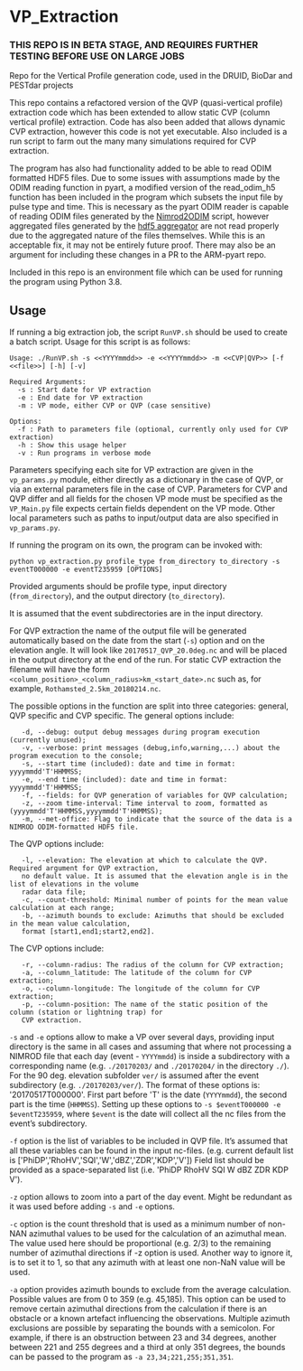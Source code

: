 # VP_Extraction

### THIS REPO IS IN BETA STAGE, AND REQUIRES FURTHER TESTING BEFORE USE ON LARGE JOBS

Repo for the Vertical Profile generation code, used in the DRUID, BioDar and PESTdar projects

This repo contains a refactored version of the QVP (quasi-vertical profile) extraction code which has been extended to allow static CVP (column vertical profile) extraction. Code has also been added that allows dynamic CVP extraction, however this code is not yet executable. Also included is a run script to farm out the many many simulations required for CVP extraction.

The program has also had functionality added to be able to read ODIM formatted HDF5 files. Due to some issues with assumptions made by the ODIM reading function in pyart, a modified version of the read_odim_h5 function has been included in the program which subsets the input file by pulse type and time. This is necessary as the pyart ODIM reader is capable of reading ODIM files generated by the [Nimrod2ODIM](https://github.com/cemac/Radar_ODIM_conv) script, however aggregated files generated by the [hdf5 aggregator](https://github.com/ncasuk/nimrod_hdf5_aggregator) are not read properly due to the aggregated nature of the files themselves. While this is an acceptable fix, it may not be entirely future proof. There may also be an argument for including these changes in a PR to the ARM-pyart repo.

Included in this repo is an environment file which can be used for running the program using Python 3.8.

## Usage

If running a big extraction job, the script `RunVP.sh` should be used to create a batch script. Usage for this script is as follows:

```
Usage: ./RunVP.sh -s <<YYYYmmdd>> -e <<YYYYmmdd>> -m <<CVP|QVP>> [-f <<file>>] [-h] [-v]

Required Arguments:
  -s : Start date for VP extraction
  -e : End date for VP extraction
  -m : VP mode, either CVP or QVP (case sensitive)

Options:
  -f : Path to parameters file (optional, currently only used for CVP extraction)
  -h : Show this usage helper
  -v : Run programs in verbose mode
```

Parameters specifying each site for VP extraction are given in the
`vp_params.py` module, either directly as a dictionary in the case of
QVP, or via an external parameters file in the case of CVP. Parameters
for CVP and QVP differ and all fields for the chosen VP mode must be
specified as the `VP_Main.py` file expects certain fields dependent on
the VP mode. Other local parameters such as paths to input/output data
are also specified in `vp_params.py`.

If running the program on its own, the program can be invoked with:

`python vp_extraction.py profile_type from_directory to_directory -s eventT000000 -e eventT235959 [OPTIONS]`

Provided arguments should be profile type, input directory (`from_directory`), and the output directory (`to_directory`).

It is assumed that the event subdirectories are in the input directory.

For QVP extraction the name of the output file will be generated automatically based on the date from the start (`-s`) option and on the elevation angle. It will look like `20170517_QVP_20.0deg.nc` and will be placed in the output directory at the end of the run. For static CVP extraction the filename will have the form `<column_position>_<column_radius>km_<start_date>.nc` such as, for example, `Rothamsted_2.5km_20180214.nc`.

The possible options in the function are split into three categories: general, QVP specific and CVP specific. The general options include:

	   -d, --debug: output debug messages during program execution (currently unused);
	   -v, --verbose: print messages (debug,info,warning,...) about the program execution to the console;
	   -s, --start time (included): date and time in format: yyyymmdd'T'HHMMSS;
	   -e, --end time (included): date and time in format: yyyymmdd'T'HHMMSS;
	   -f, --fields: for QVP generation of variables for QVP calculation;
	   -z, --zoom time-interval: Time interval to zoom, formatted as (yyyymmdd'T'HHMMSS,yyyymmdd'T'HHMMSS);
	   -m, --met-office: Flag to indicate that the source of the data is a NIMROD ODIM-formatted HDF5 file.

The QVP options include:

	   -l, --elevation: The elevation at which to calculate the QVP. Required argument for QVP extraction,
	   no default value. It is assumed that the elevation angle is in the list of elevations in the volume
	   radar data file;
	   -c, --count-threshold: Minimal number of points for the mean value calculation at each range;
	   -b, --azimuth bounds to exclude: Azimuths that should be excluded in the mean value calculation,
	   format [start1,end1;start2,end2].

The CVP options include:

	   -r, --column-radius: The radius of the column for CVP extraction;
	   -a, --column_latitude: The latitude of the column for CVP extraction;
	   -o, --column-longitude: The longitude of the column for CVP extraction;
	   -p, --column-position: The name of the static position of the column (station or lightning trap) for
	   CVP extraction.

`-s` and `-e` options allow to make a VP over several days, providing input directory is the same in all cases and assuming that where not processing a NIMROD file that each day (event - `YYYYmmdd`) is inside a subdirectory with a corresponding name (e.g. `./20170203/` and `./20170204/` in the directory `./`). For the 90 deg. elevation subfolder `ver/` is assumed after the event subdirectory (e.g. `./20170203/ver/`). The format of these options is: '20170517T000000'. First part before 'T' is the date (`YYYYmmdd`), the second part is the time (`HHMMSS`). Setting up these options to `-s $eventT000000 -e $eventT235959`, where `$event` is the date will collect all the nc files from the event’s subdirectory.

`-f` option is the list of variables to be included in QVP file. It’s assumed that all these variables can be found in the input nc-files. (e.g. current default list is ['PhiDP','RhoHV','SQI','W','dBZ','ZDR','KDP','V']) Field list should be provided as a space-separated list (i.e. 'PhiDP RhoHV SQI W dBZ ZDR KDP V').

`-z` option allows to zoom into a part of the day event. Might be redundant as it was used before adding `-s` and `-e` options.

`-c` option is the count threshold that is used as a minimum number of non-NAN azimuthal values to be used for the calculation of an azimuthal mean. The value used here should be proportional (e.g. 2/3) to the remaining number of azimuthal directions if -z option is used. Another way to ignore it, is to set it to 1, so that any azimuth with at least one non-NaN value will be used.

`-a` option provides azimuth bounds to exclude from the average calculation. Possible values are from 0 to 359 (e.g. 45,185). This option can be used to remove certain azimuthal directions from the calculation if there is an obstacle or a known artefact influencing the observations. Multiple azimuth exclusions are possible by separating the bounds with a semicolon. For example, if there is an obstruction between 23 and 34 degrees, another between 221 and 255 degrees and a third at only 351 degrees, the bounds can be passed to the program as `-a 23,34;221,255;351,351`.
